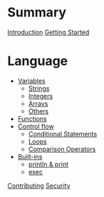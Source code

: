 # Summary

[Introduction](README.md)
[Getting Started](getting-started.md)

# Language
- [Variables](ch1-variables/ch1-prefix.md)
    - [Strings](ch1-variables/ch1-strings.md)
    - [Integers](ch1-variables/ch1-integers.md)
    - [Arrays](ch1-variables/ch1-arrays.md)
    - [Others](ch1-variables/ch1-others.md)
- [Functions]()
- [Control flow]()
    - [Conditional Statements]()
    - [Loops]()
    - [Comparison Operators]()
- [Built-ins]()
    - [println & print]()
    - [exec]()

[Contributing](./contributing.md)
[Security](./security.md)